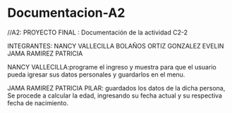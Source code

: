 # Documentacion-A2
//A2: PROYECTO FINAL : Documentación de la actividad C2-2

INTEGRANTES:
NANCY VALLECILLA BOLAÑOS
ORTIZ GONZALEZ EVELIN 
JAMA RAMIREZ PATRICIA 

NANCY VALLECILLA:programe el ingreso y muestra para que el usuario 
pueda  igresar sus datos personales y guardarlos en el menu.


JAMA RAMIREZ PATRICIA PILAR: guardados los datos de la dicha persona, 
Se procede a calcular la edad, ingresando  su fecha actual y su respectiva fecha de nacimiento.


